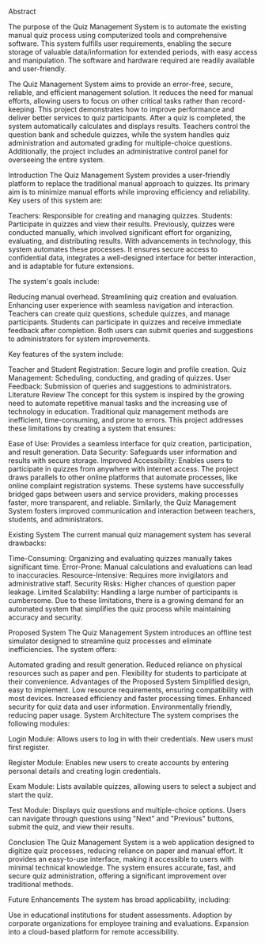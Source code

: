 Abstract

The purpose of the Quiz Management System is to automate the existing manual quiz process using computerized tools and comprehensive software. This system fulfills user requirements, enabling the secure storage of valuable data/information for extended periods, with easy access and manipulation. The software and hardware required are readily available and user-friendly.

The Quiz Management System aims to provide an error-free, secure, reliable, and efficient management solution. It reduces the need for manual efforts, allowing users to focus on other critical tasks rather than record-keeping. This project demonstrates how to improve performance and deliver better services to quiz participants. After a quiz is completed, the system automatically calculates and displays results. Teachers control the question bank and schedule quizzes, while the system handles quiz administration and automated grading for multiple-choice questions. Additionally, the project includes an administrative control panel for overseeing the entire system.

Introduction
The Quiz Management System provides a user-friendly platform to replace the traditional manual approach to quizzes. Its primary aim is to minimize manual efforts while improving efficiency and reliability. Key users of this system are:

Teachers: Responsible for creating and managing quizzes.
Students: Participate in quizzes and view their results.
Previously, quizzes were conducted manually, which involved significant effort for organizing, evaluating, and distributing results. With advancements in technology, this system automates these processes. It ensures secure access to confidential data, integrates a well-designed interface for better interaction, and is adaptable for future extensions.

The system's goals include:

Reducing manual overhead.
Streamlining quiz creation and evaluation.
Enhancing user experience with seamless navigation and interaction.
Teachers can create quiz questions, schedule quizzes, and manage participants. Students can participate in quizzes and receive immediate feedback after completion. Both users can submit queries and suggestions to administrators for system improvements.

Key features of the system include:

Teacher and Student Registration: Secure login and profile creation.
Quiz Management: Scheduling, conducting, and grading of quizzes.
User Feedback: Submission of queries and suggestions to administrators.
Literature Review
The concept for this system is inspired by the growing need to automate repetitive manual tasks and the increasing use of technology in education. Traditional quiz management methods are inefficient, time-consuming, and prone to errors. This project addresses these limitations by creating a system that ensures:

Ease of Use: Provides a seamless interface for quiz creation, participation, and result generation.
Data Security: Safeguards user information and results with secure storage.
Improved Accessibility: Enables users to participate in quizzes from anywhere with internet access.
The project draws parallels to other online platforms that automate processes, like online complaint registration systems. These systems have successfully bridged gaps between users and service providers, making processes faster, more transparent, and reliable. Similarly, the Quiz Management System fosters improved communication and interaction between teachers, students, and administrators.

Existing System
The current manual quiz management system has several drawbacks:

Time-Consuming: Organizing and evaluating quizzes manually takes significant time.
Error-Prone: Manual calculations and evaluations can lead to inaccuracies.
Resource-Intensive: Requires more invigilators and administrative staff.
Security Risks: Higher chances of question paper leakage.
Limited Scalability: Handling a large number of participants is cumbersome.
Due to these limitations, there is a growing demand for an automated system that simplifies the quiz process while maintaining accuracy and security.

Proposed System
The Quiz Management System introduces an offline test simulator designed to streamline quiz processes and eliminate inefficiencies. The system offers:

Automated grading and result generation.
Reduced reliance on physical resources such as paper and pen.
Flexibility for students to participate at their convenience.
Advantages of the Proposed System
Simplified design, easy to implement.
Low resource requirements, ensuring compatibility with most devices.
Increased efficiency and faster processing times.
Enhanced security for quiz data and user information.
Environmentally friendly, reducing paper usage.
System Architecture
The system comprises the following modules:

Login Module:
Allows users to log in with their credentials. New users must first register.

Register Module:
Enables new users to create accounts by entering personal details and creating login credentials.

Exam Module:
Lists available quizzes, allowing users to select a subject and start the quiz.

Test Module:
Displays quiz questions and multiple-choice options. Users can navigate through questions using "Next" and "Previous" buttons, submit the quiz, and view their results.

Conclusion
The Quiz Management System is a web application designed to digitize quiz processes, reducing reliance on paper and manual effort. It provides an easy-to-use interface, making it accessible to users with minimal technical knowledge. The system ensures accurate, fast, and secure quiz administration, offering a significant improvement over traditional methods.

Future Enhancements
The system has broad applicability, including:

Use in educational institutions for student assessments.
Adoption by corporate organizations for employee training and evaluations.
Expansion into a cloud-based platform for remote accessibility.

